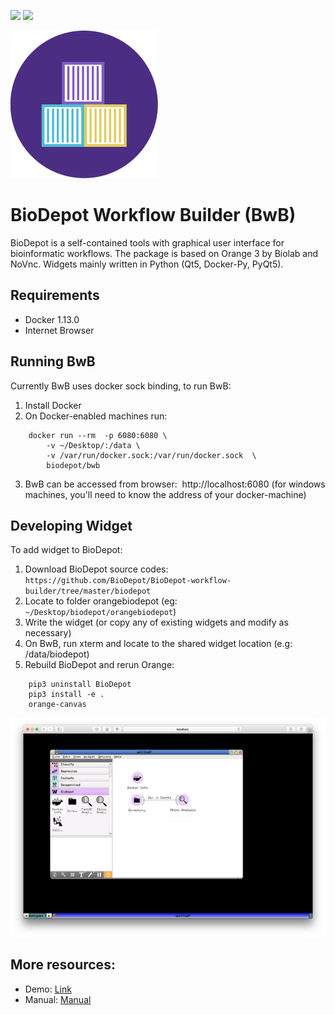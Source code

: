 
[![](https://images.microbadger.com/badges/image/biodepot/bwb.svg)](https://microbadger.com/images/biodepot/bwb "Get your own image badge on microbadger.com")  [![](https://images.microbadger.com/badges/version/biodepot/bwb.svg)](https://microbadger.com/images/biodepot/bwb "Get your own version badge on microbadger.com")

![BwB](Media/logo.png)
# BioDepot Workflow Builder (BwB)

BioDepot is a self-contained tools with graphical user interface for bioinformatic workflows. The package is based on Orange 3 by Biolab and NoVnc. Widgets mainly written in Python (Qt5, Docker-Py, PyQt5).

## Requirements  

- Docker 1.13.0  
- Internet Browser  

## Running BwB
Currently BwB uses docker sock binding, to run BwB:

1. Install Docker   
2. On Docker-enabled machines run:  
```  
    docker run --rm  -p 6080:6080 \
        -v ~/Desktop/:/data \
        -v /var/run/docker.sock:/var/run/docker.sock  \
        biodepot/bwb 
```
3. BwB can be accessed from browser:  http://localhost:6080 (for windows machines, you'll need to know the address of your docker-machine)  



## Developing Widget
To add widget to BioDepot:

1. Download BioDepot source codes:  `https://github.com/BioDepot/BioDepot-workflow-builder/tree/master/biodepot`    
2. Locate to folder orangebiodepot (eg: `~/Desktop/biodepot/orangebiodepot`)   
3. Write the widget (or copy any of existing widgets and modify as necessary)   
4. On BwB, run xterm and locate to the shared widget location (e.g: /data/biodepot)   
5. Rebuild BioDepot and rerun Orange:   

```
    pip3 uninstall BioDepot 
    pip3 install -e .
    orange-canvas
```

![Screenshot](Media/Screenshot.png)

## More resources:
- Demo: [Link](https://drive.google.com/file/d/0B6xuS_tbRDJ0RzN6NlJ0T1U4VUU/view?usp=sharing)
- Manual: [Manual](https://github.com/kristiyanto/BioDepot-workflow-builder/blob/master/simplified_manual.pdf)
